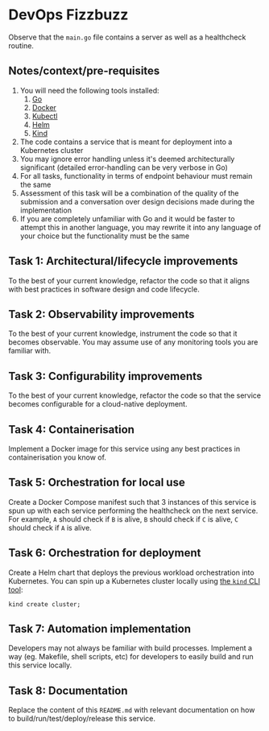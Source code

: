 # DevOps Fizzbuzz

Observe that the `main.go` file contains a server as well as a healthcheck routine.

## Notes/context/pre-requisites

1. You will need the following tools installed:
   1. [Go](https://go.dev/doc/install)
   2. [Docker](https://docs.docker.com/get-docker/)
   3. [Kubectl](https://kubernetes.io/docs/tasks/tools/)
   4. [Helm](https://helm.sh/docs/intro/install/)
   5. [Kind](https://kind.sigs.k8s.io/docs/user/quick-start/#installation)
2. The code contains a service that is meant for deployment into a Kubernetes cluster
3. You may ignore error handling unless it's deemed architecturally significant (detailed error-handling can be very verbose in Go)
4. For all tasks, functionality in terms of endpoint behaviour must remain the same
5. Assessment of this task will be a combination of the quality of the submission and a conversation over design decisions made during the implementation
6. If you are completely unfamiliar with Go and it would be faster to attempt this in another language, you may rewrite it into any language of your choice but the functionality must be the same

## Task 1: Architectural/lifecycle improvements

To the best of your current knowledge, refactor the code so that it aligns with best practices in software design and code lifecycle.

## Task 2: Observability improvements

To the best of your current knowledge, instrument the code so that it becomes observable. You may assume use of any monitoring tools you are familiar with.

## Task 3: Configurability improvements

To the best of your current knowledge, refactor the code so that the service becomes configurable for a cloud-native deployment.

## Task 4: Containerisation

Implement a Docker image for this service using any best practices in containerisation you know of.

## Task 5: Orchestration for local use

Create a Docker Compose manifest such that 3 instances of this service is spun up with each service performing the healthcheck on the next service. For example, `A` should check if `B` is alive, `B` should check if `C` is alive, `C` should check if `A` is alive.

## Task 6: Orchestration for deployment

Create a Helm chart that deploys the previous workload orchestration into Kubernetes. You can spin up a Kubernetes cluster locally using [the `kind` CLI tool](https://kind.sigs.k8s.io/):

```
kind create cluster;
```

## Task 7: Automation implementation

Developers may not always be familiar with build processes. Implement a way (eg. Makefile, shell scripts, etc) for developers to easily build and run this service locally.

## Task 8: Documentation

Replace the content of this `README.md` with relevant documentation on how to build/run/test/deploy/release this service.
